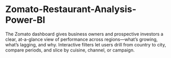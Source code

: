 # Zomato-Restaurant-Analysis-Power-BI
The Zomato dashboard gives business owners and prospective investors a clear, at-a-glance view of performance across regions—what’s growing, what’s lagging, and why.   Interactive filters let users drill from country to city, compare periods, and slice by cuisine, channel, or campaign.
